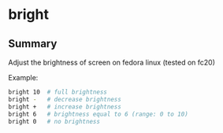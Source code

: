 # bright

## Summary

Adjust the brightness of screen on fedora linux (tested on fc20)

Example:
```sh
bright 10  # full brightness
bright -   # decrease brightness
bright +   # increase brightness
bright 6   # brightness equal to 6 (range: 0 to 10)
bright 0   # no brightness
```


